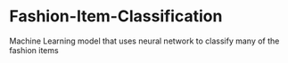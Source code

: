 # Fashion-Item-Classification
Machine Learning model that uses neural network to classify many of the fashion items
